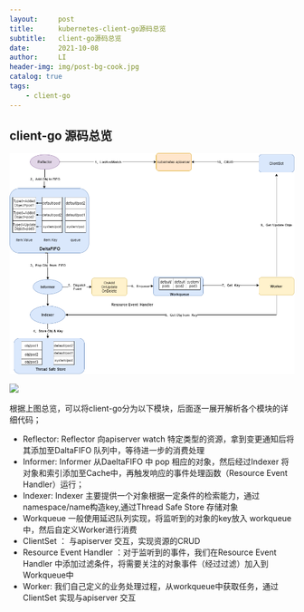 ```yaml
---
layout:     post
title:      kubernetes-client-go源码总览
subtitle:   client-go源码总览
date:       2021-10-08
author:     LI
header-img: img/post-bg-cook.jpg
catalog: true
tags:
    - client-go
---
```




## client-go 源码总览



![](img/client-go.png)

![](C:\Users\Lenovo\Documents\GitHub\lichenglife.github.io\img\client-go.png)

根据上图总览，可以将client-go分为以下模块，后面逐一展开解析各个模块的详细代码；

- Reflector:  Reflector 向apiserver watch 特定类型的资源，拿到变更通知后将其添加至DaltaFIFO 队列中，等待进一步的消费处理
- Informer:  Informer 从DaeltaFIFO 中 pop 相应的对象，然后经过Indexer 将对象和索引添加至Cache中，再触发响应的事件处理函数（Resource Event Handler）运行；
- Indexer: Indexer 主要提供一个对象根据一定条件的检索能力，通过namespace/name构造key,通过Thread Safe Store 存储对象
- Workqueue  一般使用延迟队列实现，将监听到的对象的key放入 workqueue中，然后自定义Worker进行消费
- ClientSet ： 与apiserver 交互，实现资源的CRUD
- Resource Event Handler ：对于监听到的事件，我们在Resource Event Handler 中添加过滤条件，将需要关注的对象事件（经过过滤）加入到Workqueue中
- Worker: 我们自己定义的业务处理过程，从workqueue中获取任务，通过ClientSet 实现与apiserver 交互